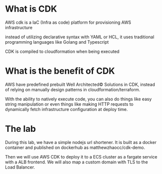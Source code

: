 # What is CDK

AWS cdk is a IaC (Infra as code) platform for provisioning AWS infrastructure

instead of utilizing declarative syntax with YAML or HCL, it uses traditional programming languages like Golang and Typescript

CDK is compiled to cloudformation when being executed

# What is the benefit of CDK

AWS have predefined prebuilt Well Architected&copy; Solutions in CDK, instead of relying on manually design patterns in cloudformation/terraform.

With the ability to natively execute code, you can also do things like easy string manipulation or even things like making HTTP requests to dynamically fetch infrastructure configuration at deploy time.

# The lab

During this lab, we have a simple nodejs url shortener. It is built as a docker container and published on dockerhub as matthewzhaocc/cdk-demo.

Then we will use AWS CDK to deploy it to a ECS cluster as a fargate service with a ALB frontend. We will also map a custom domain with TLS to the Load Balancer.
